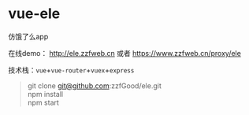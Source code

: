 # vue-ele
仿饿了么app    


在线demo：
  http://ele.zzfweb.cn
  或者
  https://www.zzfweb.cn/proxy/ele

技术栈：`vue`+`vue-router`+`vuex`+`express`    

>git clone git@github.com:zzfGood/ele.git    
>npm install    
>npm start   
